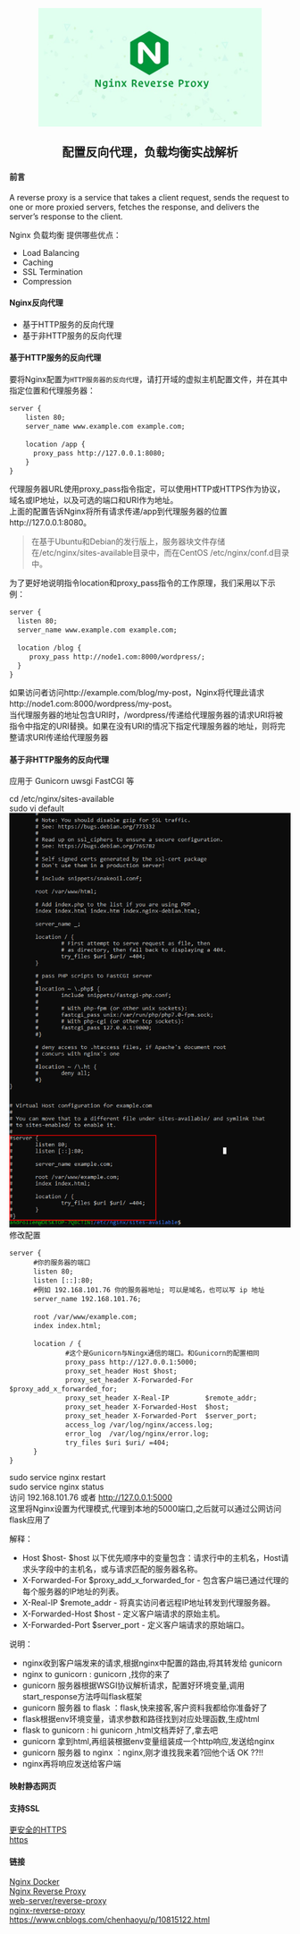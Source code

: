 <p align="center">
<img width="400" align="center" src="Assets/20190529160128.jpg"/>
<h2 align="center">配置反向代理，负载均衡实战解析</h2>
</p>

#### 前言
  A reverse proxy is a service that takes a client request, sends the request to one or more proxied servers, fetches the response, and delivers the server’s response to the client.

  Nginx 负载均衡 提供哪些优点：  
  - Load Balancing  
  - Caching  
  - SSL Termination  
  - Compression  

#### Nginx反向代理
- 基于HTTP服务的反向代理
- 基于非HTTP服务的反向代理

#### 基于HTTP服务的反向代理
  要将Nginx配置为```HTTP服务器的反向代理```，请打开域的虚拟主机配置文件，并在其中指定位置和代理服务器：
  ``` nginx
  server {
      listen 80;
      server_name www.example.com example.com;

      location /app {
        proxy_pass http://127.0.0.1:8080;
      }
  }
  ```
  代理服务器URL使用proxy_pass指令指定，可以使用HTTP或HTTPS作为协议，域名或IP地址，以及可选的端口和URI作为地址。  
  上面的配置告诉Nginx将所有请求传递/app到代理服务器的位置http://127.0.0.1:8080。  
  > 在基于Ubuntu和Debian的发行版上，服务器块文件存储在/etc/nginx/sites-available目录中，而在CentOS /etc/nginx/conf.d目录中。

  为了更好地说明指令location和proxy_pass指令的工作原理，我们采用以下示例：  
  ``` nginx
  server {
    listen 80;
    server_name www.example.com example.com;

    location /blog {
       proxy_pass http://node1.com:8000/wordpress/;
    }
  }
  ```
  如果访问者访问http://example.com/blog/my-post，Nginx将代理此请求http://node1.com:8000/wordpress/my-post。  
  当代理服务器的地址包含URI时，/wordpress/传递给代理服务器的请求URI将被指令中指定的URI替换。如果在没有URI的情况下指定代理服务器的地址，则将完整请求URI传递给代理服务器

#### 基于非HTTP服务的反向代理
  应用于 Gunicorn uwsgi  FastCGI 等

  cd /etc/nginx/sites-available  
  sudo vi default  
  ![](Assets/20190530162108.png)  
  修改配置
  ``` nginx
  server {
        #你的服务器的端口
        listen 80;
        listen [::]:80;
        #例如 192.168.101.76 你的服务器地址; 可以是域名，也可以写 ip 地址 
        server_name 192.168.101.76;

        root /var/www/example.com;
        index index.html;

        location / {
                #这个是Gunicorn与Ningx通信的端口。和Gunicorn的配置相同
                proxy_pass http://127.0.0.1:5000; 
                proxy_set_header Host $host;
                proxy_set_header X-Forwarded-For $proxy_add_x_forwarded_for;
                proxy_set_header X-Real-IP         $remote_addr;
                proxy_set_header X-Forwarded-Host  $host;
                proxy_set_header X-Forwarded-Port  $server_port;                
                access_log /var/log/nginx/access.log;
                error_log  /var/log/nginx/error.log;
                try_files $uri $uri/ =404;
        }
  }
  ```
  sudo service nginx restart  
  sudo service nginx status  
  访问 192.168.101.76 或者 http://127.0.0.1:5000  
  这里将Nginx设置为代理模式,代理到本地的5000端口,之后就可以通过公网访问flask应用了


  解释：  
  - Host $host- $host 以下优先顺序中的变量包含：请求行中的主机名，Host请求头字段中的主机名，或与请求匹配的服务器名称。
  - X-Forwarded-For $proxy_add_x_forwarded_for - 包含客户端已通过代理的每个服务器的IP地址的列表。
  - X-Real-IP $remote_addr - 将真实访问者远程IP地址转发到代理服务器。
  - X-Forwarded-Host $host - 定义客户端请求的原始主机。
  - X-Forwarded-Port $server_port - 定义客户端请求的原始端口。
  
  说明：  
  - nginx收到客户端发来的请求,根据nginx中配置的路由,将其转发给 gunicorn 
  - nginx to gunicorn : gunicorn ,找你的来了
  - gunicorn 服务器根据WSGI协议解析请求，配置好环境变量,调用start_response方法呼叫flask框架
  - gunicorn 服务器 to flask ：flask,快来接客,客户资料我都给你准备好了
  - flask根据env环境变量，请求参数和路径找到对应处理函数,生成html
  - flask to gunicorn : hi gunicorn ,html文档弄好了,拿去吧
  - gunicorn 拿到html,再组装根据env变量组装成一个http响应,发送给nginx
  - gunicorn 服务器 to nginx ：nginx,刚才谁找我来着?回他个话 OK ??!!
  - nginx再将响应发送给客户端



#### 映射静态网页

#### 支持SSL
  [更安全的HTTPS](https://linuxize.com/post/secure-nginx-with-let-s-encrypt-on-ubuntu-18-04/)  
  [https](https://blog.liubaicai.net/2019/04/15/ce-shi-huan-jing-pei-zhi-Nginx-zhi-chi-Https/)

#### 链接
[Nginx Docker](http://www.ruanyifeng.com/blog/2018/02/nginx-docker.html )  
[Nginx Reverse Proxy](https://linuxize.com/post/nginx-reverse-proxy/)  
[web-server/reverse-proxy](https://docs.nginx.com/nginx/admin-guide/web-server/reverse-proxy/)  
[nginx-reverse-proxy](https://linuxize.com/post/nginx-reverse-proxy/)  
https://www.cnblogs.com/chenhaoyu/p/10815122.html  
